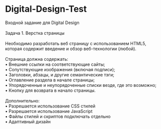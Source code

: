 # Digital-Design-Test<br>
Входной задание для Digital Design<br>
<br>
Задача 1. Верстка страницы<br>
<br>
Необходимо разработать веб страницу с использованием HTML5, которая содержит введение и обзор веб-технологии (любой).<br>
<br>
Страница должна содержать:<br>
•	Внешние ссылки на соответствующие сайты;<br>
•	Сопутствующие изображения (включая подписи);<br>
•	Заголовки, абзацы, и другие семантические тэги;<br>
•	Оглавление раздела в начале страницы;<br>
•	Упорядоченные и неупорядоченные списки везде, где это возможно;<br>
•	Кнопку для возврата в начало страницы.<br>
<br>
Дополнительно:<br>
•	Разрешается использование CSS cтилей<br>
•	Разрешается использование JavaScript<br>
•	Файлы стилей и скриптов подключать отдельно<br>
•	Адаптивный дизайн<br>
<br>
